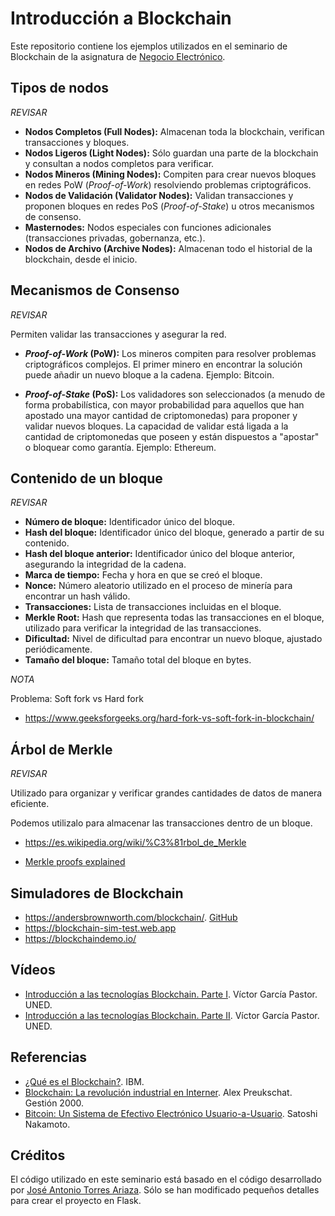 # Introducción a Blockchain

Este repositorio contiene los ejemplos utilizados en el seminario de Blockchain de la asignatura de [Negocio Electrónico][1].

## Tipos de nodos

_REVISAR_

- **Nodos Completos (Full Nodes):** Almacenan toda la blockchain, verifican transacciones y bloques.
- **Nodos Ligeros (Light Nodes):** Sólo guardan una parte de la blockchain y consultan a nodos completos para verificar.
- **Nodos Mineros (Mining Nodes):** Compiten para crear nuevos bloques en redes PoW (_Proof-of-Work_) resolviendo problemas criptográficos.
- **Nodos de Validación (Validator Nodes):** Validan transacciones y proponen bloques en redes PoS (_Proof-of-Stake_) u otros mecanismos de consenso.
- **Masternodes:** Nodos especiales con funciones adicionales (transacciones privadas, gobernanza, etc.).
- **Nodos de Archivo (Archive Nodes):** Almacenan todo el historial de la blockchain, desde el inicio.

## Mecanismos de Consenso

_REVISAR_

Permiten validar las transacciones y asegurar la red.

- **_Proof-of-Work_ (PoW):** Los mineros compiten para resolver problemas
  criptográficos complejos. El primer minero en encontrar la solución puede
  añadir un nuevo bloque a la cadena. Ejemplo: Bitcoin.

- **_Proof-of-Stake_ (PoS):**  Los validadores son seleccionados (a menudo de
  forma probabilística, con mayor probabilidad para aquellos que han apostado
  una mayor cantidad de criptomonedas) para proponer y validar nuevos bloques.
  La capacidad de validar está ligada a la cantidad de criptomonedas que poseen
  y están dispuestos a "apostar" o bloquear como garantía. Ejemplo: Ethereum.

## Contenido de un bloque

_REVISAR_

- **Número de bloque:** Identificador único del bloque.
- **Hash del bloque:** Identificador único del bloque, generado a partir de su contenido.
- **Hash del bloque anterior:** Identificador único del bloque anterior, asegurando la
  integridad de la cadena.
- **Marca de tiempo:** Fecha y hora en que se creó el bloque.
- **Nonce:** Número aleatorio utilizado en el proceso de minería para encontrar un hash válido.
- **Transacciones:** Lista de transacciones incluidas en el bloque.
- **Merkle Root:** Hash que representa todas las transacciones en el bloque, utilizado para verificar la integridad de las transacciones.
- **Dificultad:** Nivel de dificultad para encontrar un nuevo bloque, ajustado periódicamente.
- **Tamaño del bloque:** Tamaño total del bloque en bytes.

_NOTA_

Problema: Soft fork vs Hard fork

- https://www.geeksforgeeks.org/hard-fork-vs-soft-fork-in-blockchain/

## Árbol de Merkle

_REVISAR_

Utilizado para organizar y verificar grandes cantidades de datos de manera eficiente.

Podemos utilizalo para almacenar las transacciones dentro de un bloque.

- https://es.wikipedia.org/wiki/%C3%81rbol_de_Merkle

- [Merkle proofs explained](https://medium.com/crypto-0-nite/merkle-proofs-explained-6dd429623dc5b)

## Simuladores de Blockchain

- https://andersbrownworth.com/blockchain/. [GitHub](https://github.com/anders94/blockchain-demo/)
- https://blockchain-sim-test.web.app
- https://blockchaindemo.io/

## Vídeos

- [Introducción a las tecnologías Blockchain. Parte I](https://canal.uned.es/video/646488c86ff5a73b9e6a73c2). Víctor García Pastor. UNED.
- [Introducción a las tecnologías Blockchain. Parte II](https://canal.uned.es/video/646488c86ff5a73b9e6a73c7). Víctor García Pastor. UNED.

## Referencias

- [¿Qué es el Blockchain?](https://www.ibm.com/es-es/topics/blockchain). IBM.
- [Blockchain: La revolución industrial en Interner](https://libroblockchain.com/). Alex Preukschat. Gestión 2000.
- [Bitcoin: Un Sistema de Efectivo Electrónico Usuario-a-Usuario](https://bitcoin.org/files/bitcoin-paper/bitcoin_es_latam.pdf). Satoshi Nakamoto.

## Créditos

El código utilizado en este seminario está basado en el código desarrollado por
[José Antonio Torres Ariaza](https://www.ual.es/persona/535053495455545772).
Sólo se han modificado pequeños detalles para crear el proyecto en
Flask.

[1]: https://www.ual.es/estudios/grados/presentacion/plandeestudios/asignatura/4015/40153316